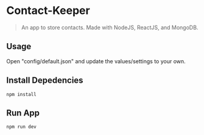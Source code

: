 # Contact-Keeper

> An app to store contacts. Made with NodeJS, ReactJS, and MongoDB.

## Usage
Open "config/default.json" and update the values/settings to your own.



## Install Depedencies
```
npm install
```

## Run App

```
npm run dev
```
